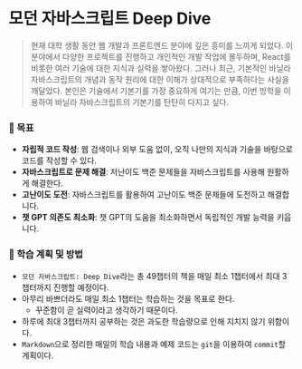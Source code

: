 # 모던 자바스크립트 Deep Dive

> 현재 대학 생활 동안 웹 개발과 프론트엔드 분야에 깊은 흥미를 느끼게 되었다. 이 분야에서 다양한 프로젝트를 진행하고 개인적인 개발 작업에 몰두하며, React를 비롯한 여러 기술에 대한 지식과 실력을 쌓아왔다. 그러나 최근, 기본적인 바닐라 자바스크립트의 개념과 동작 원리에 대한 이해가 상대적으로 부족하다는 사실을 깨달았다. 본인은 기술에서 기본기를 가장 중요하게 여기는 만큼, 이번 방학을 이용하여 바닐라 자바스크립트의 기본기를 탄탄히 다지고 싶다.
> 

### 📌 목표

- **자립적 코드 작성**: 웹 검색이나 외부 도움 없이, 오직 나만의 지식과 기술을 바탕으로 코드를 작성할 수 있다.
- **자바스크립트로 문제 해결**: 저난이도 백준 문제들을 자바스크립트를 사용해 원활하게 해결한다.
- **고난이도 도전**: 자바스크립트를 활용하여 고난이도 백준 문제들에 도전하고 해결합니다.
- **챗 GPT 의존도 최소화**: 챗 GPT의 도움을 최소화하면서 독립적인 개발 능력을 키웁니다.

### 📌 학습 계획 및 방법

- `모던 자바스크립트: Deep Dive`라는 총 49챕터의 책을 매일 최소 1챕터에서 최대 3챕터까지 진행할 예정이다.
- 아무리 바쁘더라도 매일 최소 1챕터는 학습하는 것을 목표로 한다.
    - 꾸준함이 곧 실력이라고 생각하기 때문이다.
- 하루에 최대 3챕터까지 공부하는 것은 과도한 학습량으로 인해 지치지 않기 위함이다.
- `Markdown`으로 정리한 매일의 학습 내용과 예제 코드는 `git`을 이용하여 `commit`할 계획이다.